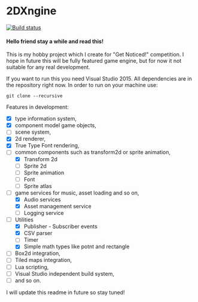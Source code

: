 # 2DXngine
[![Build status](https://ci.appveyor.com/api/projects/status/us5jdp2343ygjuel?svg=true)](https://ci.appveyor.com/project/Harunx9/2dxngine)
#### Hello friend stay a while and read this!

This is my hobby project which I create for "Get Noticed!" competition. I hope in future this will be fully featured game engine, but for now it not suitable for any real development. 

If you want to run this you need Visual Studio 2015. All dependencies are in the repository right now. In order to run on your machine use:

```
git clone --recursive
```

Features in development:

- [x] type information system,
- [x] component model game objects,
- [ ] scene system,
- [x] 2d renderer,
- [x] True Type Font rendering,
- [ ] common components such as transform2d or sprite animation,
  - [x] Transform 2d
  - [ ] Sprite 2d
  - [ ] Sprite animation
  - [ ] Font
  - [ ] Sprite atlas 
- [ ] game services for music, asset loading and so on,
  - [x] Audio services
  - [x] Asset management service
  - [ ] Logging service
- [ ] Utilities
  - [x] Publisher - Subscriber events
  - [x] CSV parser
  - [ ] Timer
  - [x] Simple math types like potnt and rectangle
- [ ] Box2d integration,
- [ ] Tiled maps integration,
- [ ] Lua scripting,
- [ ] Visual Studio independent build system,
- [ ] and so on.

I will update this readme in future so stay tuned!
